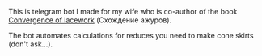 This is telegram bot I made for my wife who is co-author of the book [Convergence of lacework](https://www.triskeli.ru/collection/literatura/product/kniga-shozhdenie-azhurov-lena-rodina) (Схождение ажуров).

The bot automates calculations for reduces you need to make cone skirts (don't ask...).
